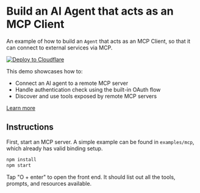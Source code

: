 # Build an AI Agent that acts as an MCP Client

An example of how to build an `Agent` that acts as an MCP Client, so that it can connect to external services via MCP. 

[![Deploy to Cloudflare](https://deploy.workers.cloudflare.com/button)](https://deploy.workers.cloudflare.com/?url=https://github.com/cloudflare/ai/edit/main/demos/mcp-client(https://github.com/cloudflare/ai/tree/main/demos/mcp-client))

This demo showcases how to: 
- Connect an AI agent to a remote MCP server
- Handle authentication check using the built-in OAuth flow
- Discover and use tools exposed by remote MCP servers

[Learn more](https://blog.cloudflare.com/building-ai-agents-with-mcp-authn-authz-and-durable-objects/)

## Instructions

First, start an MCP server. A simple example can be found in `examples/mcp`, which already has valid binding setup.

```sh
npm install
npm start
```

Tap "O + enter" to open the front end. It should list out all the tools, prompts, and resources available.

